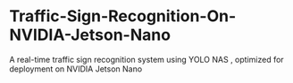 # Traffic-Sign-Recognition-On-NVIDIA-Jetson-Nano
A real-time traffic sign recognition system using YOLO NAS , optimized for deployment on NVIDIA Jetson Nano
